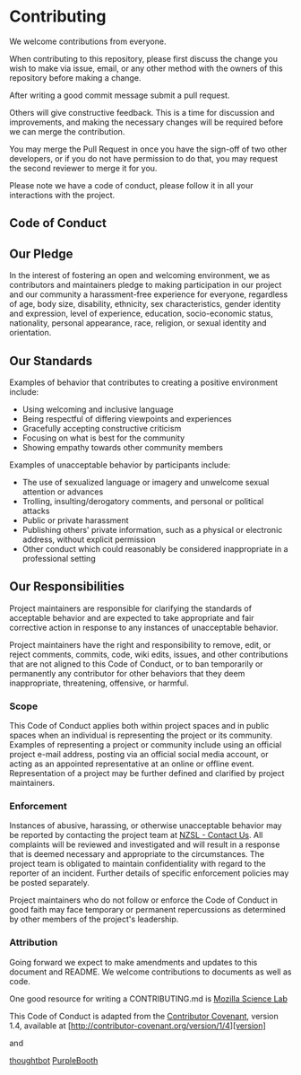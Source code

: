 # Contributing

We welcome contributions from everyone.

When contributing to this repository, please first discuss the change you wish to make via issue,
email, or any other method with the owners of this repository before making a change.

After writing a good commit message submit a pull request.

Others will give constructive feedback. This is a time for discussion and improvements, and making the necessary changes will be required before we can merge the contribution.

You may merge the Pull Request in once you have the sign-off of two other developers, or if you do not have permission to do that, you may request the second reviewer to merge it for you.

Please note we have a code of conduct, please follow it in all your interactions with the project.


## Code of Conduct

## Our Pledge

In the interest of fostering an open and welcoming environment, we as
contributors and maintainers pledge to making participation in our project and
our community a harassment-free experience for everyone, regardless of age, body
size, disability, ethnicity, sex characteristics, gender identity and expression,
level of experience, education, socio-economic status, nationality, personal
appearance, race, religion, or sexual identity and orientation.

## Our Standards

Examples of behavior that contributes to creating a positive environment
include:

* Using welcoming and inclusive language
* Being respectful of differing viewpoints and experiences
* Gracefully accepting constructive criticism
* Focusing on what is best for the community
* Showing empathy towards other community members

Examples of unacceptable behavior by participants include:

* The use of sexualized language or imagery and unwelcome sexual attention or
  advances
* Trolling, insulting/derogatory comments, and personal or political attacks
* Public or private harassment
* Publishing others' private information, such as a physical or electronic
  address, without explicit permission
* Other conduct which could reasonably be considered inappropriate in a
  professional setting

## Our Responsibilities

Project maintainers are responsible for clarifying the standards of acceptable
behavior and are expected to take appropriate and fair corrective action in
response to any instances of unacceptable behavior.

Project maintainers have the right and responsibility to remove, edit, or
reject comments, commits, code, wiki edits, issues, and other contributions
that are not aligned to this Code of Conduct, or to ban temporarily or
permanently any contributor for other behaviors that they deem inappropriate,
threatening, offensive, or harmful.

### Scope

This Code of Conduct applies both within project spaces and in public spaces
when an individual is representing the project or its community. Examples of
representing a project or community include using an official project e-mail
address, posting via an official social media account, or acting as an appointed
representative at an online or offline event. Representation of a project may be
further defined and clarified by project maintainers.

### Enforcement

Instances of abusive, harassing, or otherwise unacceptable behavior may be
reported by contacting the project team at [NZSL - Contact Us](https://www.nzsl.nz/contact-us/). All
complaints will be reviewed and investigated and will result in a response that
is deemed necessary and appropriate to the circumstances. The project team is
obligated to maintain confidentiality with regard to the reporter of an incident.
Further details of specific enforcement policies may be posted separately.

Project maintainers who do not follow or enforce the Code of Conduct in good
faith may face temporary or permanent repercussions as determined by other
members of the project's leadership.

### Attribution

Going forward we expect to make amendments and updates to this document and README. We welcome contributions to documents as well as code.

One good resource for writing a CONTRIBUTING.md is [Mozilla Science Lab](https://mozillascience.github.io/working-open-workshop/contributing/)

This Code of Conduct is adapted from the [Contributor Covenant][homepage], version 1.4,
available at [http://contributor-covenant.org/version/1/4][version]

[homepage]: http://contributor-covenant.org
[version]: http://contributor-covenant.org/version/1/4/

and

[thoughtbot](https://github.com/thoughtbot/templates/blob/master/CONTRIBUTING.md.template)
[PurpleBooth](https://gist.github.com/PurpleBooth/b24679402957c63ec426)
